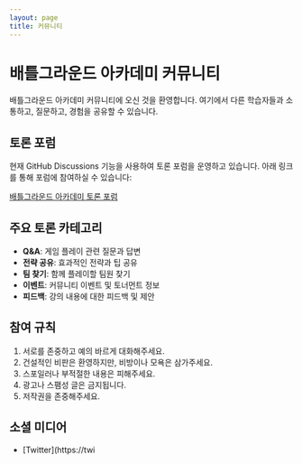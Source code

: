 ```yaml
---
layout: page
title: 커뮤니티
---
```


# 배틀그라운드 아카데미 커뮤니티

배틀그라운드 아카데미 커뮤니티에 오신 것을 환영합니다. 여기에서 다른 학습자들과 소통하고, 질문하고, 경험을 공유할 수 있습니다.

## 토론 포럼

현재 GitHub Discussions 기능을 사용하여 토론 포럼을 운영하고 있습니다. 아래 링크를 통해 포럼에 참여하실 수 있습니다:

[배틀그라운드 아카데미 토론 포럼](https://github.com/jinho0124/BG-Lecture/discussions)

## 주요 토론 카테고리

- **Q&A**: 게임 플레이 관련 질문과 답변
- **전략 공유**: 효과적인 전략과 팁 공유
- **팀 찾기**: 함께 플레이할 팀원 찾기
- **이벤트**: 커뮤니티 이벤트 및 토너먼트 정보
- **피드백**: 강의 내용에 대한 피드백 및 제안

## 참여 규칙

1. 서로를 존중하고 예의 바르게 대화해주세요.
2. 건설적인 비판은 환영하지만, 비방이나 모욕은 삼가주세요.
3. 스포일러나 부적절한 내용은 피해주세요.
4. 광고나 스팸성 글은 금지됩니다.
5. 저작권을 존중해주세요.

## 소셜 미디어

- [Twitter](https://twi

